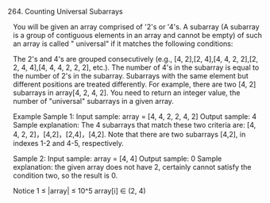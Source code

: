264. Counting Universal Subarrays

You will be given an array comprised of '2's or '4's. A subarray (A subarray is a group of contiguous elements in an array and cannot be empty) of such an array is called " universal" if it matches the following conditions:

The 2's and 4's are grouped consecutively (e.g., [4, 2],[2, 4],[4, 4, 2, 2],[2, 2, 4, 4],[4, 4, 4, 2, 2, 2], etc.).
The number of 4's in the subarray is equal to the number of 2's in the subarray.
Subarrays with the same element but different positions are treated differently. For example, there are two [4, 2] subarrays in array[4, 2, 4, 2].
You need to return an integer value, the number of "universal" subarrays in a given array.

Example
Sample 1:
Input sample: array = [4, 4, 2, 2, 4, 2]
Output sample: 4
Sample explanation: The 4 subarrays that match these two criteria are: [4, 4, 2, 2]，[4,2]，[2,4]，[4,2]. Note that there are two subarrays [4,2], in indexes 1-2 and 4-5, respectively.

Sample 2:
Input sample: array = [4, 4]
Output sample: 0
Sample explanation: the given array does not have 2, certainly cannot satisfy the condition two, so the result is 0.

Notice
1 ≤ |array| ≤ 10^5
array[i] ∈ (2, 4)

